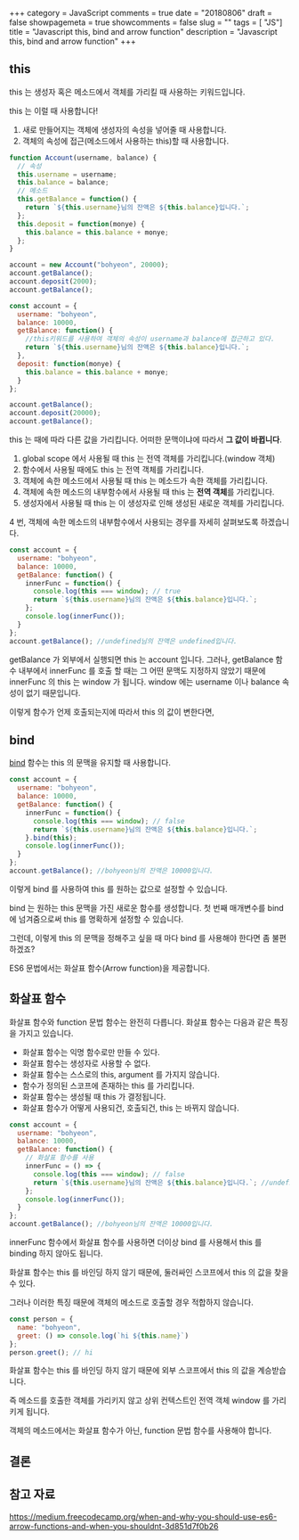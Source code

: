 +++
category = JavaScript
comments = true
date = "20180806"
draft = false
showpagemeta = true
showcomments = false
slug = ""
tags = [ "JS"]
title = "Javascript this, bind and arrow function"
description = "Javascript this, bind and arrow function"
+++

## this

this 는 생성자 혹은 메소드에서 객체를 가리킬 때 사용하는 키워드입니다.

this 는 이럴 때 사용합니다!

1.  새로 만들어지는 객체에 생성자의 속성을 넣어줄 때 사용합니다.
2.  객체의 속성에 접근(메소드에서 사용하는 this)할 때 사용합니다.

```js
function Account(username, balance) {
  // 속성
  this.username = username;
  this.balance = balance;
  // 메소드
  this.getBalance = function() {
    return `${this.username}님의 잔액은 ${this.balance}입니다.`;
  };
  this.deposit = function(monye) {
    this.balance = this.balance + monye;
  };
}

account = new Account("bohyeon", 20000);
account.getBalance();
account.deposit(2000);
account.getBalance();
```

```js
const account = {
  username: "bohyeon",
  balance: 10000,
  getBalance: function() {
    //this키워드를 사용하여 객체의 속성이 username과 balance에 접근하고 있다.
    return `${this.username}님의 잔액은 ${this.balance}입니다.`;
  },
  deposit: function(monye) {
    this.balance = this.balance + monye;
  }
};

account.getBalance();
account.deposit(20000);
account.getBalance();
```

this 는 때에 따라 다른 값을 가리킵니다. 어떠한 문맥이냐에 따라서 **그 값이 바뀝니다**.

1.  global scope 에서 사용될 때 this 는 전역 객체를 가리킵니다.(window 객체)
2.  함수에서 사용될 때에도 this 는 전역 객체를 가리킵니다.
3.  객체에 속한 메소드에서 사용될 때 this 는 메소드가 속한 객체를 가리킵니다.
4.  객체에 속한 메소드의 내부함수에서 사용될 때 this 는 **전역 객체**를 가리킵니다.
5.  생성자에서 사용될 때 this 는 이 생성자로 인해 생성된 새로운 객체를 가리킵니다.

4 번, 객체에 속한 메소드의 내부함수에서 사용되는 경우를 자세히 살펴보도록 하겠습니다.

```js
const account = {
  username: "bohyeon",
  balance: 10000,
  getBalance: function() {
    innerFunc = function() {
      console.log(this === window); // true
      return `${this.username}님의 잔액은 ${this.balance}입니다.`;
    };
    console.log(innerFunc());
  }
};
account.getBalance(); //undefined님의 잔액은 undefined입니다.
```

getBalance 가 외부에서 실행되면 this 는 account 입니다. 그러나, getBalance 함수 내부에서 innerFunc 를 호출 할 때는 그 어떤 문맥도 지정하지 않았기 때문에 innerFunc 의 this 는 window 가 됩니다.
window 에는 username 이나 balance 속성이 없기 때문입니다.

이렇게 함수가 언제 호출되는지에 따라서 this 의 값이 변한다면,

## bind

[bind](https://developer.mozilla.org/en-US/docs/Web/JavaScript/Reference/Global_objects/Function/bind) 함수는 this 의 문맥을 유지할 때 사용합니다.

```js
const account = {
  username: "bohyeon",
  balance: 10000,
  getBalance: function() {
    innerFunc = function() {
      console.log(this === window); // false
      return `${this.username}님의 잔액은 ${this.balance}입니다.`;
    }.bind(this);
    console.log(innerFunc());
  }
};
account.getBalance(); //bohyeon님의 잔액은 10000입니다.
```

이렇게 bind 를 사용하여 this 를 원하는 값으로 설정할 수 있습니다.

bind 는 원하는 this 문맥을 가진 새로운 함수를 생성합니다. 첫 번째 매개변수를 bind 에 넘겨줌으로써 this 를 명확하게 설정할 수 있습니다.

그런데, 이렇게 this 의 문맥을 정해주고 싶을 때 마다 bind 를 사용해야 한다면 좀 불편하겠죠?

ES6 문법에서는 화살표 함수(Arrow function)을 제공합니다.

## 화살표 함수

화살표 함수와 function 문법 함수는 완전히 다릅니다.
화살표 함수는 다음과 같은 특징을 가지고 있습니다.

- 화살표 함수는 익명 함수로만 만들 수 있다.
- 화살표 함수는 생성자로 사용할 수 없다.
- 화살표 함수는 스스로의 this, argument 를 가지지 않습니다.
- 함수가 정의된 스코프에 존재하는 this 를 가리킵니다.
- 화살표 함수는 생성될 때 this 가 결정됩니다.
- 화살표 함수가 어떻게 사용되건, 호출되건, this 는 바뀌지 않습니다.

```js
const account = {
  username: "bohyeon",
  balance: 10000,
  getBalance: function() {
    // 화살표 함수를 사용
    innerFunc = () => {
      console.log(this === window); // false
      return `${this.username}님의 잔액은 ${this.balance}입니다.`; //undefined님의 잔액은 undefined입니다.
    };
    console.log(innerFunc());
  }
};
account.getBalance(); //bohyeon님의 잔액은 10000입니다.
```

innerFunc 함수에서 화살표 함수를 사용하면 더이상 bind 를 사용해서 this 를 binding 하지 않아도 됩니다.

화살표 함수는 this 를 바인딩 하지 않기 때문에, 둘러싸인 스코프에서 this 의 값을 찾을 수 있다.

그러나 이러한 특징 때문에 객체의 메소드로 호출할 경우 적합하지 않습니다.

```js
const person = {
  name: "bohyeon",
  greet: () => console.log(`hi ${this.name}`)
};
person.greet(); // hi
```

화살표 함수는 this 를 바인딩 하지 않기 때문에 외부 스코프에서 this 의 값을 계승받습니다.

즉 메소드를 호출한 객체를 가리키지 않고 상위 컨텍스트인 전역 객체 window 를 가리키게 됩니다.

객체의 메소드에서는 화살표 함수가 아닌, function 문법 함수를 사용해야 합니다.

## 결론

## 참고 자료

https://medium.freecodecamp.org/when-and-why-you-should-use-es6-arrow-functions-and-when-you-shouldnt-3d851d7f0b26

